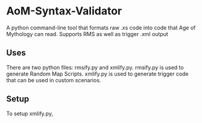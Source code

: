 # AoM-Syntax-Validator
A python command-line tool that formats raw .xs code into code that Age of Mythology can read. Supports RMS as well as trigger .xml output

## Uses
There are two python files: rmsify.py and xmlify.py. rmsify.py is used to generate Random Map Scripts. xmlify.py is used to generate trigger code that can be used in custom scenarios.

## Setup
To setup xmlify.py,
